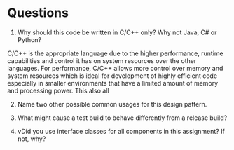 # Questions
1. Why should this code be written in C/C++ only? Why not Java, C# or Python?

C/C++ is the appropriate language due to the higher performance, runtime capabilities and control it has on system resources over the other languages. For performance, C/C++ allows more control over memory and system resources which is ideal for development of highly efficient code especially in smaller environments that have a limited amount of memory and processing power. This also all

2. Name two other possible common usages for this design pattern.


5. What might cause a test build to behave differently from a release build?
6. vDid you use interface classes for all components in this assignment? If not, why?
